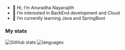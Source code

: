 - 👋 Hi, I’m Anuradha Nayanajith
- 👀 I’m interested in BackEnd development and Cloud 
- 🌱 I’m currently learning Java and SpringBoot

### My stats
<img align="center" src="https://github-readme-stats.vercel.app/api?username=anuradha99n&show_icons=true&include_all_commits=true&theme=dracula" alt="GitHub stats" />
<img align="center" src="https://github-readme-stats.vercel.app/api/top-langs/?username=anuradha99n&&exclude_repo=anuradha99n&layout=compact&theme=dracula" alt="languages"/>
<!---
anuradha99n/anuradha99n is a ✨ special ✨ repository because its `README.md` (this file) appears on your GitHub profile.
You can click the Preview link to take a look at your changes.
--->

